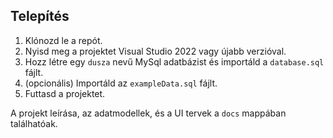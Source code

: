 ## Telepítés
1. Klónozd le a repót.
2. Nyisd meg a projektet Visual Studio 2022 vagy újabb verzióval.
3. Hozz létre egy `dusza` nevű MySql adatbázist és importáld a `database.sql` fájlt.
4. (opcionális) Importáld az `exampleData.sql` fájlt.
5. Futtasd a projektet.

A projekt leírása, az adatmodellek, és a UI tervek a `docs` mappában találhatóak.
